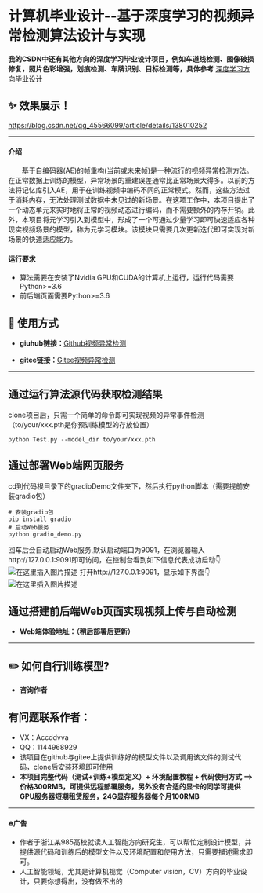 # 计算机毕业设计--基于深度学习的视频异常检测算法设计与实现

**我的CSDN中还有其他方向的深度学习毕业设计项目，例如车道线检测、图像破损修复，照片色彩增强，划痕检测、车牌识别、目标检测等，具体参考**
[深度学习方向毕业设计](https://blog.csdn.net/qq_45566099/category_12507289.html)

## :sparkles: 效果展示！

https://blog.csdn.net/qq_45566099/article/details/138010252


<hr>

#### 介绍
&emsp;&emsp;基于自编码器(AE)的帧重构(当前或未来帧)是一种流行的视频异常检测方法。在正常数据上训练的模型，异常场景的重建误差通常比正常场景大得多。以前的方法将记忆库引入AE，用于在训练视频中编码不同的正常模式。然而，这些方法过于消耗内存，无法处理测试数据中未见过的新场景。在这项工作中，本项目提出了一个动态单元来实时地将正常的视频动态进行编码，而不需要额外的内存开销。此外，本项目将元学习引入到模型中，形成了一个可通过少量学习即可快速适应各种现实视频场景的模型，称为元学习模块。该模块只需要几次更新迭代即可实现对新场景的快速适应能力。

#### 运行要求
- 算法需要在安装了Nvidia GPU和CUDA的计算机上运行，运行代码需要Python>=3.6
- 前后端页面需要Python>=3.6

## :rocket: 使用方式
- **giuhub链接：**[Github视频异常检测](https://github.com/zxx1218/anomalyDetection)

- **gitee链接：**[Gitee视频异常检测](https://gitee.com/zxx1218/anomaly-detection)

<hr>

## 通过运行算法源代码获取检测结果
clone项目后，只需一个简单的命令即可实现视频的异常事件检测（to/your/xxx.pth是你预训练模型的存放位置）

```
python Test.py --model_dir to/your/xxx.pth
```

## 通过部署Web端网页服务
cd到代码根目录下的gradioDemo文件夹下，然后执行python脚本（需要提前安装gradio包）
```
# 安装gradio包
pip install gradio 
# 启动Web服务
python gradio_demo.py
```
回车后会自动启动Web服务,默认启动端口为9091，在浏览器输入http://127.0.0.1:9091即可访问，在控制台看到如下信息代表成功启动👇
![在这里插入图片描述](https://img-blog.csdnimg.cn/direct/c1a73a1a7d1f4f0091ec35b5215070c1.png#pic_center)
打开http://127.0.0.1:9091，显示如下界面👇
![在这里插入图片描述](https://img-blog.csdnimg.cn/direct/8986e1b9607f485bbcf18e30a7f81abe.png#pic_center)



## 通过搭建前后端Web页面实现视频上传与自动检测

- **Web端体验地址：（稍后部署后更新）**

<hr>

## :pencil2:	如何自行训练模型?

- **咨询作者**

## 有问题联系作者：
- VX：Accddvva
- QQ：1144968929
- 该项目在github与gitee上提供训练好的模型文件以及调用该文件的测试代码，clone后安装环境即可使用
- **本项目完整代码（测试+训练+模型定义）+ 环境配置教程 + 代码使用方式 ==> 价格300RMB，可提供远程部署服务，另外没有合适的显卡的同学可提供GPU服务器短期租赁服务，24G显存服务器每个月100RMB**

<hr>

#### :fire:广告
- 作者于浙江某985高校就读人工智能方向研究生，可以帮忙定制设计模型，并提供源代码和训练后的模型文件以及环境配置和使用方法，只需要描述需求即可。
- 人工智能领域，尤其是计算机视觉（Computer vision，CV）方向的毕业设计，只要你想得出，没有做不出的

